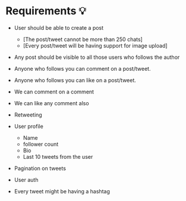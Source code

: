 # Requirements 💡

- User should be able to create a post
  - [The post/tweet cannot be more than 250 chats]
  - [Every post/tweet will be having support for image upload]
- Any post should be visible to all those users who follows the author
- Anyone who follows you can comment on a post/tweet.
- Anyone who follows you can like on a post/tweet.
- We can comment on a comment
- We can like any comment also
- Retweeting

- User profile

  - Name
  - follower count
  - Bio
  - Last 10 tweets from the user

- Pagination on tweets
- User auth

- Every tweet might be having a hashtag
